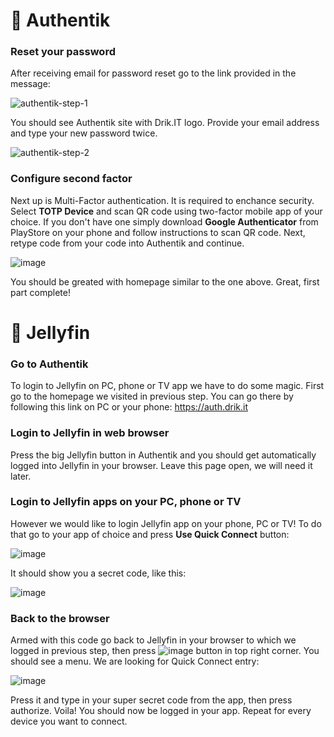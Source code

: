 # 📔 Authentik
### Reset your password

After receiving email for password reset go to the link provided in the message:

![authentik-step-1](https://github.com/drikqlis/drik-homelab/assets/19647553/d298a948-0928-4f7f-bed5-c41b1ac6fffe)

You should see Authentik site with Drik.IT logo. Provide your email address and type your new password twice.

![authentik-step-2](https://github.com/drikqlis/drik-homelab/assets/19647553/e3ab0b68-b01f-4e0a-8008-308767998fef)

### Configure second factor

Next up is Multi-Factor authentication. It is required to enchance security. Select **TOTP Device** and scan QR code using two-factor mobile app of your choice.
If you don't have one simply download **Google Authenticator** from PlayStore on your phone and follow instructions to scan QR code. Next, retype code from your code into Authentik and continue.

![image](https://github.com/drikqlis/drik-homelab/assets/19647553/70aa3cda-540c-417a-893b-94207fa0e766)

You should be greated with homepage similar to the one above. Great, first part complete!

# 🎥 Jellyfin

### Go to Authentik

To login to Jellyfin on PC, phone or TV app we have to do some magic. First go to the homepage we visited in previous step.
You can go there by following this link on PC or your phone: https://auth.drik.it

### Login to Jellyfin in web browser

Press the big Jellyfin button in Authentik and you should get automatically logged into Jellyfin in your browser.
Leave this page open, we will need it later.

### Login to Jellyfin apps on your PC, phone or TV
However we would like to login Jellyfin app on your phone, PC or TV! To do that go to your app of choice and press **Use Quick Connect** button:

![image](https://github.com/drikqlis/drik-homelab/assets/19647553/1ab4b40d-9270-403a-adf7-73e9ac112ddc)

It should show you a secret code, like this:

![image](https://github.com/drikqlis/drik-homelab/assets/19647553/3ed90ee4-34c2-41f0-ab99-a57ed1b6ef87)

### Back to the browser

Armed with this code go back to Jellyfin in your browser to which we logged in previous step, then press ![image](https://github.com/drikqlis/drik-homelab/assets/19647553/dec7fe89-c076-431a-b7bf-e26aff50ae41) button in top right corner.
You should see a menu. We are looking for Quick Connect entry:

![image](https://github.com/drikqlis/drik-homelab/assets/19647553/d48a6312-d56d-4e34-8eb6-d9783285407a)

Press it and type in your super secret code from the app, then press authorize. Voila! You should now be logged in your app.
Repeat for every device you want to connect.

